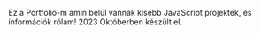 Ez a Portfolio-m amin belül vannak kisebb JavaScript projektek, és információk rólam! 2023 Októberben készült el. 
